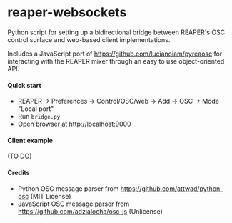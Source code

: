 # reaper-websockets

Python script for setting up a bidirectional bridge between REAPER's OSC control
surface and web-based client implementations.

Includes a JavaScript port of https://github.com/lucianoiam/pyreaosc for
interacting with the REAPER mixer through an easy to use object-oriented API.

#### Quick start

- REAPER → Preferences → Control/OSC/web → Add → OSC → Mode "Local port"
- Run `bridge.py`
- Open browser at http://localhost:9000

#### Client example

(TO DO)

#### Credits

- Python OSC message parser from https://github.com/attwad/python-osc (MIT License)
- JavaScript OSC message parser from https://github.com/adzialocha/osc-js (Unlicense)

